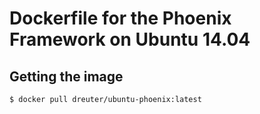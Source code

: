 # Dockerfile for the Phoenix Framework on Ubuntu 14.04

## Getting the image
```bash
$ docker pull dreuter/ubuntu-phoenix:latest
```
